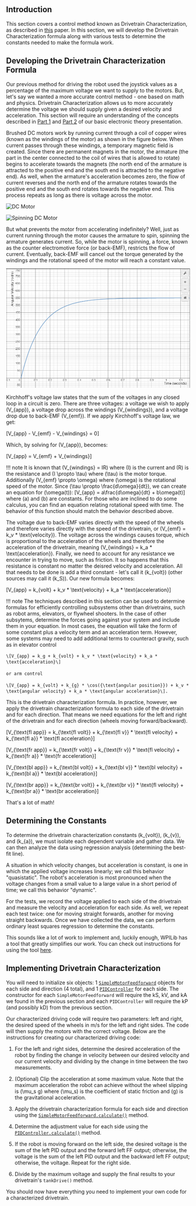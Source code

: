## Introduction
This section covers a control method known as Drivetrain Characterization, as described in [this](https://drive.google.com/drive/folders/14UI1WPtFT9KvKjAHt90VEv66ovQtFDvc) paper. In this section, we will develop the Drivetrain Characterization formula along with various tests to determine the constants needed to make the formula work.

## Developing the Drivetrain Characterization Formula
Our previous method for driving the robot used the joystick values as a percentage of the maximum voltage we want to supply to the motors. But, let's say we wanted a more accurate control method - one based on math and physics. Drivetrain Characterization allows us to more accurately determine the voltage we should supply given a desired velocity and acceleration. This section will require an understanding of the concepts described in [Part 1](https://docs.google.com/presentation/d/14PnR4rYJ5rdAwwJBectMS4YYf6jHjcI0Y-uhp9_ridM/edit#slide=id.g253f61fe15_3_0) and [Part 2](https://docs.google.com/presentation/d/1bMCfHxcyumRmsPNsWSuRBEDfwZfm4lxp9J-wn77V3Ao/edit) of our basic electronic theory presentation.

Brushed DC motors work by running current through a coil of copper wires (known as the windings of the motor) as shown in the figure below. When current passes through these windings, a temporary magnetic field is created. Since there are permanent magnets in the motor, the armature (the part in the center connected to the coil of wires that is allowed to rotate) begins to accelerate towards the magnets (the north end of the armature is attracted to the positive end and the south end is attracted to the negative end). As well, when the armature's acceleration becomes zero, the flow of current reverses and the north end of the armature rotates towards the positive end and the south end rotates towards the negative end. This process repeats as long as there is voltage across the motor.

![DC Motor](https://upload.wikimedia.org/wikipedia/commons/thumb/e/e6/Electric_motor_cycle_1.png/200px-Electric_motor_cycle_1.png)

![Spinning DC Motor](https://upload.wikimedia.org/wikipedia/commons/thumb/8/89/Electric_motor.gif/200px-Electric_motor.gif)

But what prevents the motor from accelerating indefinitely? Well, just as current running through the motor causes the armature to spin, spinning the armature generates current. So, while the motor is spinning, a force, known as the counter electromotive force (or back-EMF), restricts the flow of current. Eventually, back-EMF will cancel out the torque generated by the windings and the rotational speed of the motor will reach a constant value.

![Speed Graph](speed_curve.PNG)

Kirchhoff's voltage law states that the sum of the voltages in any closed loop in a circuit is zero. There are three voltages: a voltage we wish to apply \(V_{app}\), a voltage drop across the windings \(V_{windings}\), and a voltage drop due to back-EMF \(V_{emf}\). If we apply Kirchhoff's voltage law, we get:

\[V_{app} - V_{emf} - V_{windings} = 0\]

Which, by solving for \(V_{app}\), becomes:

\[V_{app} = V_{emf} + V_{windings}\]

!!! note
    It is known that \(V_{windings} = IR\) where \(I\) is the current and \(R\) is the resistance and \(I \propto \tau\) where \(\tau\) is the motor torque. Additionally \(V_{emf} \propto \omega\) where \(\omega\) is the rotational speed of the motor. Since \(\tau \propto \frac{d\omega}{dt}\),
    we can create an equation for \(\omega(t)\):
        \[V_{app} = a\frac{d\omega}{dt} + b\omega(t)\]
    where \(a\) and \(b\) are constants. For those who are inclined to do some calculus, you can find an equation relating rotational speed with time. The behavior of this function should match the behavior described above.

The voltage due to back-EMF varies directly with the speed of the wheels and therefore varies directly with the speed of the drivetrain, or \(V_{emf} = k_v * \text{velocity}\). The voltage across the windings causes torque, which is proportional to the acceleration of the wheels and therefore the acceleration of the drivetrain, meaning \(V_{windings} = k_a * \text{acceleration}\). Finally, we need to account for any resistance we encounter in trying to move, such as friction. It so happens that this resistance is constant no matter the deisred velocity and acceleration. All that needs to be done is add a third constant - let's call it \(k_{volt}\) (other sources may call it \(k_S\)). Our new formula becomes:

\[V_{app} = k_{volt} + k_v * \text{velocity} + k_a * \text{acceleration}\]

!!! note
    The techniques described in this section can be used to determine formulas for efficiently controlling subsystems other than drivetrains, such as robot arms, elevators, or flywheel shooters. In the case of other subsytems, determine the forces going against your system and include them in your equation. In most cases, the equation will take the form of some constant plus a velocity term and an acceleration term. However, some systems may need to add additional terms to counteract gravity, such as in elevator control
    
    \[V_{app} = k_g + k_{volt} + k_v * \text{velocity} + k_a * \text{acceleration}\] 
    
    or arm control 
    
    \[V_{app} = k_{volt} + k_{g} * \cos({\text{angular position}}) + k_v * \text{angular velocity} + k_a * \text{angular acceleration}\].

This is the drivetrain characterization formula. In practice, however, we apply the drivetrain characterization formula to each side of the drivetrain and for each direction. That means we need equations for the left and right of the drivetrain and for each direction (wheels moving forward/backward).

\[V_{\text{fl app}} = k_{\text{fl volt}} + k_{\text{fl v}} * \text{fl velocity} + k_{\text{fl a}} * \text{fl acceleration}\]

\[V_{\text{fr app}} = k_{\text{fr volt}} + k_{\text{fr v}} * \text{fl velocity} + k_{\text{fr a}} * \text{fr acceleration}\]

\[V_{\text{bl app}} = k_{\text{bl volt}} + k_{\text{bl v}} * \text{bl velocity} + k_{\text{bl a}} * \text{bl acceleration}\]

\[V_{\text{br app}} = k_{\text{br volt}} + k_{\text{br v}} * \text{fl velocity} + k_{\text{br a}} * \text{br acceleration}\]

That's a lot of math!

## Determining the Constants
To determine the drivetrain characterization constants \(k_{volt}\), \(k_{v}\), and \(k_{a}\), we must isolate each dependent variable and gather data. We can then analyze the data using regression analysis (determining the best-fit line).

A situation in which velocity changes, but acceleration is constant, is one in which the applied voltage increases linearly; we call this behavior "quasistatic". The robot's acceleration is most pronounced when the voltage changes from a small value to a large value in a short period of time; we call this behavior "dynamic".

For the tests, we record the voltage applied to each side of the drivetrain and measure the velocity and acceleration for each side. As well, we repeat each test twice: one for moving straight forwards, another for moving straight backwards. Once we have collected the data, we can perform ordinary least squares regression to determine the constants.

This sounds like a lot of work to implement and, luckily enough, WPILib has a tool that greatly simplifies our work. You can check out instructions for using the tool [here](https://docs.wpilib.org/en/latest/docs/software/wpilib-tools/robot-characterization/introduction.html#prerequisites).

## Implementing Drivetrain Characterization

You will need to initialize six objects: 1 [`SimpleMotorFeedforward`](https://first.wpi.edu/FRC/roborio/release/docs/java/edu/wpi/first/wpilibj/controller/SimpleMotorFeedforward.html) objects for each side and direction (4 total), and 1 [`PIDController`](https://first.wpi.edu/FRC/roborio/release/docs/java/edu/wpi/first/wpilibj/controller/PIDController.html) for each side. The constructor for each `SimpleMotorFeedforward` will require the kS, kV, and kA we found in the previous section and each `PIDController` will require the kP (and possibly kD) from the previous section.

Our characterized driving code will require two parameters: left and right, the desired speed of the wheels in m/s for the left and right sides. The code will then supply the motors with the correct voltage. Below are the instructions for creating our characterized driving code:

1. For the left and right sides, determine the desired acceleration of the robot by finding the change in velocity between our desired velocity and our current velocity and dividing by the change in time between the two measurements.

2. (Optional) Clip the acceleration at some maximum value. Note that the maximum acceleration the robot can achieve without the wheel slipping is \(\mu_s g\) where \(\mu_s\) is the coefficient of static friction and \(g\) is the gravitational acceleration.

3. Apply the drivetrain characterization formula for each side and direction using the [`SimpleMotorFeedforward.calculate()`](https://first.wpi.edu/FRC/roborio/release/docs/java/edu/wpi/first/wpilibj/controller/SimpleMotorFeedforward.html#calculate(double,double)) method.

4. Determine the adjustment value for each side using the [`PIDController.calculate()`](https://first.wpi.edu/FRC/roborio/release/docs/java/edu/wpi/first/wpilibj/controller/PIDController.html#calculate(double)) method.

5. If the robot is moving forward on the left side, the desired voltage is the sum of the left PID output and the forward left FF output; otherwise, the voltage is the sum of the left PID output and the backward left FF output; otherwise, the voltage. Repeat for the right side.

6. Divide by the maximum voltage and supply the final results to your drivetrain's `tankDrive()` method.

You should now have everything you need to implement your own code for a characterized drivetrain.